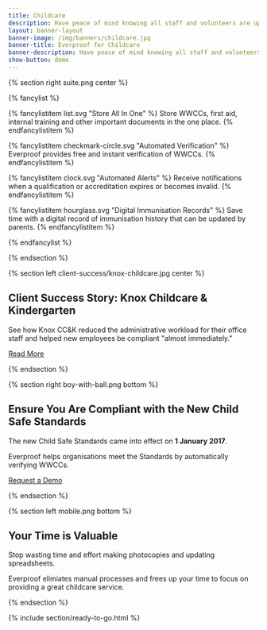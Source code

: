 ```yaml
---
title: Childcare
description: Have peace of mind knowing all staff and volunteers are up to date and compliant
layout: banner-layout
banner-image: /img/banners/childcare.jpg
banner-title: Everproof for Childcare
banner-description: Have peace of mind knowing all staff and volunteers are up to date and compliant.
show-button: demo
---
```


{% section right suite.png center %}

{% fancylist %}

{% fancylistitem list.svg "Store All In One" %}
Store WWCCs, first aid, internal training and other important documents in the one place.
{% endfancylistitem %}

{% fancylistitem checkmark-circle.svg "Automated Verification" %}
Everproof provides free and instant verification of WWCCs.
{% endfancylistitem %}

{% fancylistitem clock.svg "Automated Alerts" %}
Receive notifications when a qualification or accreditation expires or becomes invalid.
{% endfancylistitem %}

{% fancylistitem hourglass.svg "Digital Immunisation Records" %}
Save time with a digital record of immunisation history that can be updated by parents.
{% endfancylistitem %}

{% endfancylist %}

{% endsection %}

{% section left client-success/knox-childcare.jpg center %}

## Client Success Story: Knox Childcare & Kindergarten

See how Knox CC&K reduced the administrative workload for their office staff and helped new employees be
compliant "almost immediately."

<a class="important" href="/blog/2017/02/06/client-success-story-knox-childcare-and-kindergarten/">Read More</a>

{% endsection %}

{% section right boy-with-ball.png bottom %}

## Ensure You Are Compliant with the New Child Safe Standards

The new Child Safe Standards came into effect on **1 January 2017**.

Everproof helps organisations meet the Standards by automatically verifying WWCCs.

<a class='button inline' href='/demo?r={{ page.url | uri_escape }}'>Request a Demo</a>

{% endsection %}

{% section left mobile.png bottom %}

## Your Time is Valuable

Stop wasting time and effort making photocopies and updating spreadsheets.

Everproof elimiates manual processes and frees up your time to focus on providing a great childcare service.



{% endsection %}

{% include section/ready-to-go.html %}

